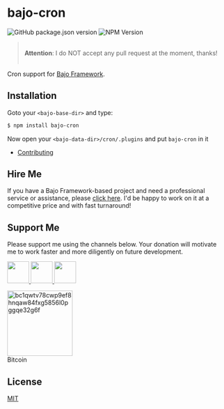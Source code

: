 # bajo-cron

![GitHub package.json version](https://img.shields.io/github/package-json/v/ardhi/bajo-cron) ![NPM Version](https://img.shields.io/npm/v/bajo-cron)

> <br />**Attention**: I do NOT accept any pull request at the moment, thanks!<br /><br />

Cron support for [Bajo Framework](https://github.com/ardhi/bajo).

## Installation

Goto your ```<bajo-base-dir>``` and type:

```bash
$ npm install bajo-cron
```

Now open your ```<bajo-data-dir>/cron/.plugins``` and put ```bajo-cron``` in it
- [Contributing](CONTRIBUTING.md)

## Hire Me

If you have a Bajo Framework-based project and need a professional service or assistance, please <a href="https://github.com/ardhi#professional-service">click here</a>. I'd be happy to work on it at a competitive price and with fast turnaround!

## Support Me

Please support me using the channels below. Your donation will motivate me to work faster and more diligently on future development.

<a href="https://github.com/sponsors/ardhi">
  <img src="https://img.shields.io/badge/Github-slategrey?style=flat&logo=github" height="50">
</a>
<a href="https://www.patreon.com/bajoframework">
  <img src="https://img.shields.io/badge/Patreon-f2c3b2?style=flat&logo=patreon" height="50">
</a>
<a href="https://www.paypal.com/ncp/payment/EWLERL7SCUU64">
  <img src="https://img.shields.io/badge/Paypal-blue?style=flat&logo=paypal" height="50">
</a>

<p>
<div><img alt="bc1qwtv78cwp9ef8hnqaw84fxg5856l0pggqe32g6f" src="docs/static/bitcoin.jpeg" width="150" height="150" /><br>Bitcoin</div>
</p>

## License

[MIT](LICENSE)
